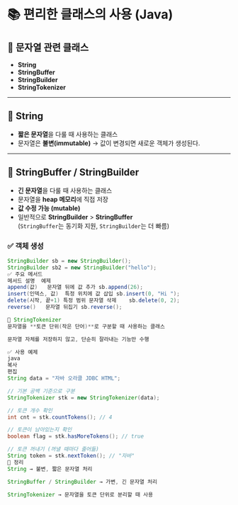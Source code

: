 # 📚 편리한 클래스의 사용 (Java)

## 🔑 문자열 관련 클래스
- **String**
- **StringBuffer**
- **StringBuilder**
- **StringTokenizer**

---

## 📝 String
- **짧은 문자열**을 다룰 때 사용하는 클래스  
- 문자열은 **불변(immutable)** → 값이 변경되면 새로운 객체가 생성된다.

---

## 📝 StringBuffer / StringBuilder
- **긴 문자열**을 다룰 때 사용하는 클래스  
- 문자열을 **heap 메모리**에 직접 저장  
- **값 수정 가능 (mutable)**  
- 일반적으로 **StringBuilder** > **StringBuffer**  
  (`StringBuffer`는 동기화 지원, `StringBuilder`는 더 빠름)

### ✅ 객체 생성
```java
StringBuilder sb = new StringBuilder();
StringBuilder sb2 = new StringBuilder("hello");
✅ 주요 메서드
메서드	설명	예제
append(값)	문자열 뒤에 값 추가	sb.append(26);
insert(인덱스, 값)	특정 위치에 값 삽입	sb.insert(0, "Hi ");
delete(시작, 끝+1)	특정 범위 문자열 삭제	sb.delete(0, 2);
reverse()	문자열 뒤집기	sb.reverse();

📝 StringTokenizer
문자열을 **토큰 단위(작은 단어)**로 구분할 때 사용하는 클래스

문자열 자체를 저장하지 않고, 단순히 잘라내는 기능만 수행

✅ 사용 예제
java
복사
편집
String data = "자바 오라클 JDBC HTML";

// 기본 공백 기준으로 구분
StringTokenizer stk = new StringTokenizer(data);

// 토큰 개수 확인
int cnt = stk.countTokens(); // 4

// 토큰이 남아있는지 확인
boolean flag = stk.hasMoreTokens(); // true

// 토큰 꺼내기 (꺼낼 때마다 줄어듦)
String token = stk.nextToken(); // "자바"
🚀 정리
String → 불변, 짧은 문자열 처리

StringBuffer / StringBuilder → 가변, 긴 문자열 처리

StringTokenizer → 문자열을 토큰 단위로 분리할 때 사용